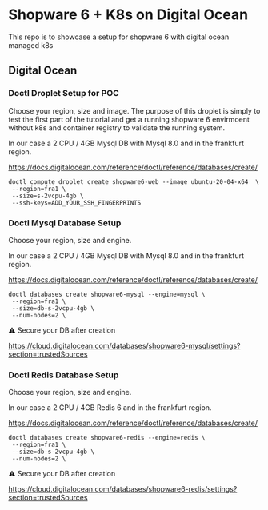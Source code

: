 # Shopware 6 + K8s on Digital Ocean
This repo is to showcase a setup for shopware 6 with digital ocean managed k8s

## Digital Ocean

### Doctl Droplet Setup for POC

Choose your region, size and image. The purpose of this droplet is simply to test the first part of the tutorial and get a running shopware 6 envirmoent without k8s and container registry to validate the running system.

In our case a 2 CPU / 4GB Mysql DB with Mysql 8.0 and in the frankfurt region.

https://docs.digitalocean.com/reference/doctl/reference/databases/create/

```
doctl compute droplet create shopware6-web --image ubuntu-20-04-x64  \
 --region=fra1 \
 --size=s-2vcpu-4gb \
 --ssh-keys=ADD_YOUR_SSH_FINGERPRINTS
```

### Doctl Mysql Database Setup

Choose your region, size and engine.

In our case a 2 CPU / 4GB Mysql DB with Mysql 8.0 and in the frankfurt region.

https://docs.digitalocean.com/reference/doctl/reference/databases/create/

```
doctl databases create shopware6-mysql --engine=mysql \
 --region=fra1 \
 --size=db-s-2vcpu-4gb \
 --num-nodes=2 \ 
```

:warning: Secure your DB after creation

https://cloud.digitalocean.com/databases/shopware6-mysql/settings?section=trustedSources


### Doctl Redis Database Setup

Choose your region, size and engine.

In our case a 2 CPU / 4GB Redis 6 and in the frankfurt region.

https://docs.digitalocean.com/reference/doctl/reference/databases/create/

```
doctl databases create shopware6-redis --engine=redis \
 --region=fra1 \
 --size=db-s-2vcpu-4gb \
 --num-nodes=2 \ 
```

:warning: Secure your DB after creation

https://cloud.digitalocean.com/databases/shopware6-redis/settings?section=trustedSources